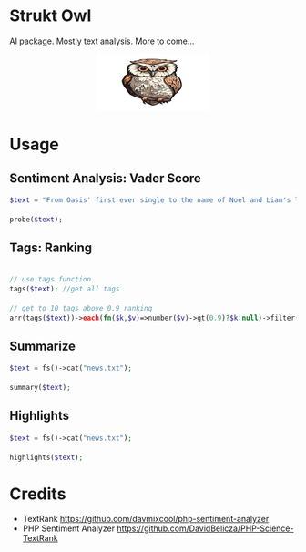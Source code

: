 Strukt Owl
===

AI package. Mostly text analysis. More to come...

<!-- ![Won](owl.jpg "Owl") -->

<center><img src="owl.jpg" width="200" height="100"></center>

# Usage

## Sentiment Analysis: Vader Score

```php
$text = "From Oasis' first ever single to the name of Noel and Liam's long-suffering mother, just how well do YOU know the band? Take MailOnline's ultimate quiz";

probe($text);
```

## Tags: Ranking

```php

// use tags function
tags($text); //get all tags

// get to 10 tags above 0.9 ranking
arr(tags($text))->each(fn($k,$v)=>number($v)->gt(0.9)?$k:null)->filter()->values()->yield()
```

## Summarize

```php
$text = fs()->cat("news.txt");

summary($text);
```

## Highlights

```php
$text = fs()->cat("news.txt");

highlights($text);
```

# Credits

- TextRank https://github.com/davmixcool/php-sentiment-analyzer
- PHP Sentiment Analyzer https://github.com/DavidBelicza/PHP-Science-TextRank

